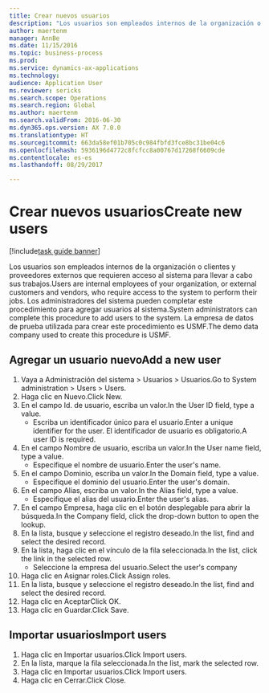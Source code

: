 ```yaml
--- 
title: Crear nuevos usuarios
description: "Los usuarios son empleados internos de la organización o clientes y proveedores externos que requieren acceso al sistema para llevar a cabo sus trabajos."
author: maertenm
manager: AnnBe
ms.date: 11/15/2016
ms.topic: business-process
ms.prod: 
ms.service: dynamics-ax-applications
ms.technology: 
audience: Application User
ms.reviewer: sericks
ms.search.scope: Operations
ms.search.region: Global
ms.author: maertenm
ms.search.validFrom: 2016-06-30
ms.dyn365.ops.version: AX 7.0.0
ms.translationtype: HT
ms.sourcegitcommit: 663da58ef01b705c0c984fbfd3fce8bc31be04c6
ms.openlocfilehash: 5936196d4772c8fcfcc8a00767d17268f6609cde
ms.contentlocale: es-es
ms.lasthandoff: 08/29/2017

---
```

# <a name="create-new-users"></a><span data-ttu-id="477d7-103">Crear nuevos usuarios</span><span class="sxs-lookup"><span data-stu-id="477d7-103">Create new users</span></span>

[!include[task guide banner](../../includes/task-guide-banner.md)]

<span data-ttu-id="477d7-104">Los usuarios son empleados internos de la organización o clientes y proveedores externos que requieren acceso al sistema para llevar a cabo sus trabajos.</span><span class="sxs-lookup"><span data-stu-id="477d7-104">Users are internal employees of your organization, or external customers and vendors, who require access to the system to perform their jobs.</span></span> <span data-ttu-id="477d7-105">Los administradores del sistema pueden completar este procedimiento para agregar usuarios al sistema.</span><span class="sxs-lookup"><span data-stu-id="477d7-105">System administrators can complete this procedure to add users to the system.</span></span> <span data-ttu-id="477d7-106">La empresa de datos de prueba utilizada para crear este procedimiento es USMF.</span><span class="sxs-lookup"><span data-stu-id="477d7-106">The demo data company used to create this procedure is USMF.</span></span> 


## <a name="add-a-new-user"></a><span data-ttu-id="477d7-107">Agregar un usuario nuevo</span><span class="sxs-lookup"><span data-stu-id="477d7-107">Add a new user</span></span>
1. <span data-ttu-id="477d7-108">Vaya a Administración del sistema > Usuarios > Usuarios.</span><span class="sxs-lookup"><span data-stu-id="477d7-108">Go to System administration > Users > Users.</span></span>
2. <span data-ttu-id="477d7-109">Haga clic en Nuevo.</span><span class="sxs-lookup"><span data-stu-id="477d7-109">Click New.</span></span>
3. <span data-ttu-id="477d7-110">En el campo Id. de usuario, escriba un valor.</span><span class="sxs-lookup"><span data-stu-id="477d7-110">In the User ID field, type a value.</span></span>
    * <span data-ttu-id="477d7-111">Escriba un identificador único para el usuario.</span><span class="sxs-lookup"><span data-stu-id="477d7-111">Enter a unique identifier for the user.</span></span> <span data-ttu-id="477d7-112">El identificador de usuario es obligatorio.</span><span class="sxs-lookup"><span data-stu-id="477d7-112">A user ID is required.</span></span>  
4. <span data-ttu-id="477d7-113">En el campo Nombre de usuario, escriba un valor.</span><span class="sxs-lookup"><span data-stu-id="477d7-113">In the User name field, type a value.</span></span>
    * <span data-ttu-id="477d7-114">Especifique el nombre de usuario.</span><span class="sxs-lookup"><span data-stu-id="477d7-114">Enter the user's name.</span></span>  
5. <span data-ttu-id="477d7-115">En el campo Dominio, escriba un valor.</span><span class="sxs-lookup"><span data-stu-id="477d7-115">In the Domain field, type a value.</span></span>
    * <span data-ttu-id="477d7-116">Especifique el dominio del usuario.</span><span class="sxs-lookup"><span data-stu-id="477d7-116">Enter the user's domain.</span></span>  
6. <span data-ttu-id="477d7-117">En el campo Alias, escriba un valor.</span><span class="sxs-lookup"><span data-stu-id="477d7-117">In the Alias field, type a value.</span></span>
    * <span data-ttu-id="477d7-118">Especifique el alias del usuario.</span><span class="sxs-lookup"><span data-stu-id="477d7-118">Enter the user's alias.</span></span>  
7. <span data-ttu-id="477d7-119">En el campo Empresa, haga clic en el botón desplegable para abrir la búsqueda.</span><span class="sxs-lookup"><span data-stu-id="477d7-119">In the Company field, click the drop-down button to open the lookup.</span></span>
8. <span data-ttu-id="477d7-120">En la lista, busque y seleccione el registro deseado.</span><span class="sxs-lookup"><span data-stu-id="477d7-120">In the list, find and select the desired record.</span></span>
9. <span data-ttu-id="477d7-121">En la lista, haga clic en el vínculo de la fila seleccionada.</span><span class="sxs-lookup"><span data-stu-id="477d7-121">In the list, click the link in the selected row.</span></span>
    * <span data-ttu-id="477d7-122">Seleccione la empresa del usuario.</span><span class="sxs-lookup"><span data-stu-id="477d7-122">Select the user's company</span></span>  
10. <span data-ttu-id="477d7-123">Haga clic en Asignar roles.</span><span class="sxs-lookup"><span data-stu-id="477d7-123">Click Assign roles.</span></span>
11. <span data-ttu-id="477d7-124">En la lista, busque y seleccione el registro deseado.</span><span class="sxs-lookup"><span data-stu-id="477d7-124">In the list, find and select the desired record.</span></span>
12. <span data-ttu-id="477d7-125">Haga clic en Aceptar</span><span class="sxs-lookup"><span data-stu-id="477d7-125">Click OK.</span></span>
13. <span data-ttu-id="477d7-126">Haga clic en Guardar.</span><span class="sxs-lookup"><span data-stu-id="477d7-126">Click Save.</span></span>

## <a name="import-users"></a><span data-ttu-id="477d7-127">Importar usuarios</span><span class="sxs-lookup"><span data-stu-id="477d7-127">Import users</span></span>
1. <span data-ttu-id="477d7-128">Haga clic en Importar usuarios.</span><span class="sxs-lookup"><span data-stu-id="477d7-128">Click Import users.</span></span>
2. <span data-ttu-id="477d7-129">En la lista, marque la fila seleccionada.</span><span class="sxs-lookup"><span data-stu-id="477d7-129">In the list, mark the selected row.</span></span>
3. <span data-ttu-id="477d7-130">Haga clic en Importar usuarios.</span><span class="sxs-lookup"><span data-stu-id="477d7-130">Click Import users.</span></span>
4. <span data-ttu-id="477d7-131">Haga clic en Cerrar.</span><span class="sxs-lookup"><span data-stu-id="477d7-131">Click Close.</span></span>


